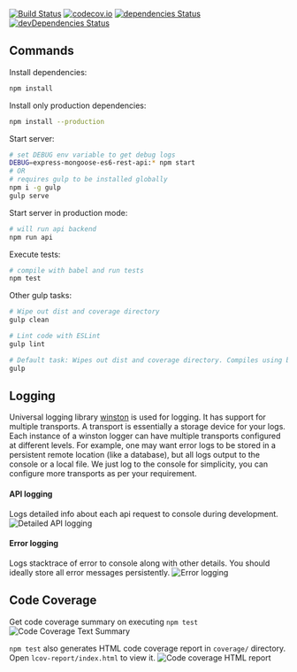 [![Build Status](https://travis-ci.org/garage-it/SmartHouse-backend.svg?branch=master)](https://travis-ci.org/garage-it/SmartHouse-backend)
[![codecov.io](https://codecov.io/github/garage-it/SmartHouse-backend/coverage.svg?branch=master)](https://codecov.io/github/garage-it/SmartHouse-backend?branch=master)
[![dependencies Status](https://david-dm.org/garage-it/SmartHouse-backend/status.svg)](https://david-dm.org/garage-it/SmartHouse-backend)
[![devDependencies Status](https://david-dm.org/garage-it/SmartHouse-backend/dev-status.svg)](https://david-dm.org/garage-it/SmartHouse-backend?type=dev)

## Commands

Install dependencies:
```sh
npm install
```

Install only production dependencies:
```sh
npm install --production
```

Start server:
```sh
# set DEBUG env variable to get debug logs
DEBUG=express-mongoose-es6-rest-api:* npm start
# OR
# requires gulp to be installed globally
npm i -g gulp
gulp serve
```

Start server in production mode:
```sh
# will run api backend
npm run api
```

Execute tests:
```sh
# compile with babel and run tests
npm test
```

Other gulp tasks:
```sh
# Wipe out dist and coverage directory
gulp clean

# Lint code with ESLint
gulp lint

# Default task: Wipes out dist and coverage directory. Compiles using babel.
gulp
```

## Logging

Universal logging library [winston](https://www.npmjs.com/package/winston) is used for logging. It has support for multiple transports.  A transport is essentially a storage device for your logs. Each instance of a winston logger can have multiple transports configured at different levels. For example, one may want error logs to be stored in a persistent remote location (like a database), but all logs output to the console or a local file. We just log to the console for simplicity, you can configure more transports as per your requirement.

#### API logging
Logs detailed info about each api request to console during development.
![Detailed API logging](https://cloud.githubusercontent.com/assets/4172932/12563354/f0a4b558-c3cf-11e5-9d8c-66f7ca323eac.JPG)

#### Error logging
Logs stacktrace of error to console along with other details. You should ideally store all error messages persistently.
![Error logging](https://cloud.githubusercontent.com/assets/4172932/12563361/fb9ef108-c3cf-11e5-9a58-3c5c4936ae3e.JPG)

## Code Coverage
Get code coverage summary on executing `npm test`
![Code Coverage Text Summary](https://cloud.githubusercontent.com/assets/4172932/12827832/a0531e70-cba7-11e5-9b7c-9e7f833d8f9f.JPG)

`npm test` also generates HTML code coverage report in `coverage/` directory. Open `lcov-report/index.html` to view it.
![Code coverage HTML report](https://cloud.githubusercontent.com/assets/4172932/12625331/571a48fe-c559-11e5-8aa0-f9aacfb8c1cb.jpg)
